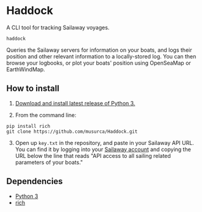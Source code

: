 # Haddock
A CLI tool for tracking Sailaway voyages.

```
haddock
```

Queries the Sailaway servers for information on your boats, and logs their position and other relevant information to a locally-stored log. You can then browse your logbooks, or plot your boats' position using OpenSeaMap or EarthWindMap.

## How to install

1) [Download and install latest release of Python 3.](https://www.python.org/downloads/)

2) From the command line:
```
pip install rich
git clone https://github.com/musurca/Haddock.git
```

3) Open up `key.txt` in the repository, and paste in your Sailaway API URL. You can find it by logging into your [Sailaway account](https://sailaway.world/myaccount.pl) and copying the URL below the line that reads "API access to all sailing related parameters of your boats."

## Dependencies
* [Python 3](https://www.python.org/downloads/)
* [rich](https://github.com/willmcgugan/rich)

